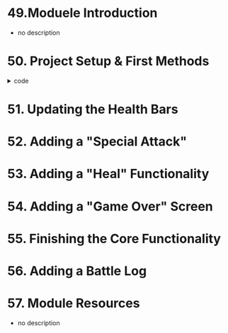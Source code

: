 # 49.Moduele Introduction

* no description

# 50. Project Setup & First Methods

<details>
<summary>code</summary>

* index.html

```html

```

* app.js

```js

```


</details>

# 51. Updating the Health Bars

# 52. Adding a "Special Attack"

# 53. Adding a "Heal" Functionality

# 54. Adding a "Game Over" Screen

# 55. Finishing the Core Functionality

# 56. Adding a Battle Log

# 57. Module Resources

* no description